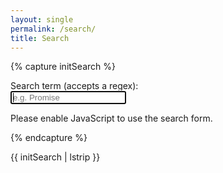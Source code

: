 ```yaml
---
layout: single
permalink: /search/
title: Search
---
```


{% capture initSearch %}

<form id="search-form" action="">
  <label class="label" for="search">Search term (accepts a regex):</label>
  <br/>
  <input class="input" id="search" type="text" name="search" autofocus placeholder="e.g. Promise" autocomplete="off">
  
  <ul class="list  list--results" id="list">
  </ul>
</form>

<script type="text/javascript" src="{{site.baseurl}}/assets/js/search/fetch.js"></script>
<script type="text/javascript" src="{{site.baseurl}}/assets/js/search/search.js"></script>

<script type="text/javascript">

  const search = new JekyllSearch(
    '{{site.baseurl}}/assets/js/search/search.json',
    '#search',
    '#list',
    '{{site.baseurl}}'
  );
  search.init(); 
  
</script>

<noscript>Please enable JavaScript to use the search form.</noscript>

{% endcapture %}

{{ initSearch | lstrip }}
